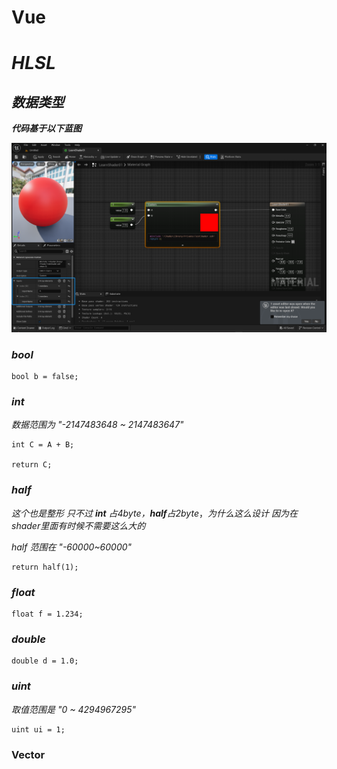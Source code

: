 # Vue


# ***HLSL***

## ***数据类型***

***代码基于以下蓝图***

<img title="" src="https://raw.githubusercontent.com/CuteCocoa/MyImage/main/2024/12/22-15-55-26-2024-12-22-15-54-10-1734854045646.png" alt="" data-align="inline">

### ***bool***

```hlsl
bool b = false;
```

### ***int***

*数据范围为 "-2147483648 ~ 2147483647"*

```hlsl
int C = A + B;

return C;
```

### ***half***

*这个也是整形 只不过 **int** 占4byte，**half**占2byte*，*为什么这么设计 因为在shader里面有时候不需要这么大的*

*half 范围在 "-60000~60000"*

```hlsl
return half(1);
```

### ***float***

```hlsl
float f = 1.234;
```

### ***double***

```hlsl
double d = 1.0;
```

### ***uint***

*取值范围是 "0 ~ 4294967295"*

```hlsl
uint ui = 1;
```

### Vector

